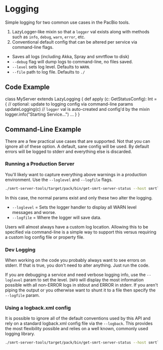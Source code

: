 # Logging

Simple logging for two common use cases in the PacBio tools.

1. LazyLogger-like mixin so that a `logger` val exists along with methods such as `info`, `debug`, `warn`, `error`, etc.
2. Conventional default config that can be altered per service via command-line flags.
  * Saves all logs (including Akka, Spray and smrtflow to disk)
  * `--debug` flag will dump logs to command-line, no files saved.
  * `--level` sets log level. Defaults to `WARN`.
  * `--file`  path to log file. Defaults to `./`

## Code Example

class MyServer extends LazyLogging {
  def apply (c: GetStatusConfig): Int = {
    // optional: update to logging config via command-line params
    updateLogging(c)
    // `logger` val is auto-created and config'd by the mixin
    logger.info("Starting Service...")
    ...
  }
}

## Command-Line Example

There are a few practical use cases that are supported. Not that you can ignore all of these option. A default, sane
config will be used. By default errors will be logged to stderr and everything else is discarded.

### Running a Production Server

You'll likely want to capture everything above warnings in a production environment. Use the `--loglevel` and `--logfile` flags.

```bash
./smrt-server-tools/target/pack/bin/get-smrt-server-status --host smrtlink-bihourly --port 8081 --loglevel WARN --logfile /var/log/my_log.log
```

In this case, the normal params exist and only these two alter the logging.

- `--loglevel` = Sets the logger handler to display all WARN level messages and worse.
- `--logfile` =  Where the logger will save data.

Users will almost always have a custom log location. Allowing this to be specified via command-line is a simple way to
support this versus requiring a custom log config file or property file.

### Dev Logging

When working on the code you probably always want to see errors on stderr. If that is true, you don't need to alter
anything. Just run the code.

If you are debugging a service and need verbose logging info, use the `--loglevel` param to set the level. `INFO` will
display the most information possible with all non-ERROR logs in stdout and ERROR in stderr. If you aren't piping the
output or you otherwise want to shunt it to a file then specify the `--logfile` param.

### Using a logback.xml config

It is possible to ignore all of the default conventions used by this API and rely on a standard logback.xml config file
via the `--logback`. This provides the most flexibility possible and relies on a well known, commonly used logging
library.

```bash
./smrt-server-tools/target/pack/bin/get-smrt-server-status --host smrtlink-bihourly --port 8081 --logback logback.xml
```